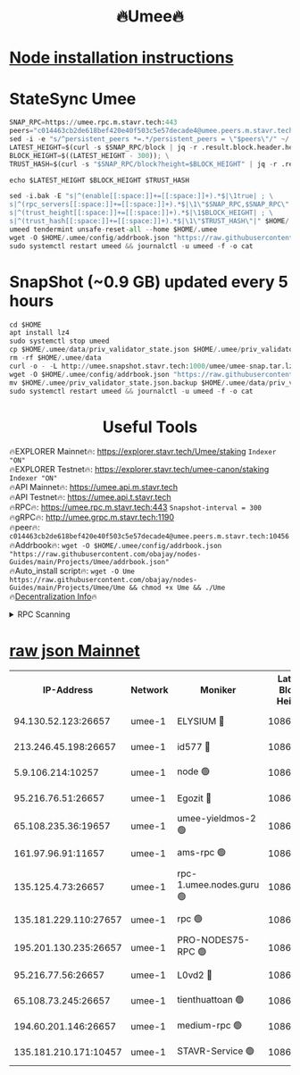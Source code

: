 <h1 align="center"> 🔥Umee🔥</h1>


[Node installation instructions](https://github.com/obajay/nodes-Guides/tree/main/Projects/Umee)
=
# StateSync Umee
```python
SNAP_RPC=https://umee.rpc.m.stavr.tech:443
peers="c014463cb2de618bef420e40f503c5e57decade4@umee.peers.m.stavr.tech:10456"
sed -i -e "s/^persistent_peers *=.*/persistent_peers = \"$peers\"/" ~/.umee/config/config.toml
LATEST_HEIGHT=$(curl -s $SNAP_RPC/block | jq -r .result.block.header.height); \
BLOCK_HEIGHT=$((LATEST_HEIGHT - 300)); \
TRUST_HASH=$(curl -s "$SNAP_RPC/block?height=$BLOCK_HEIGHT" | jq -r .result.block_id.hash)

echo $LATEST_HEIGHT $BLOCK_HEIGHT $TRUST_HASH

sed -i.bak -E "s|^(enable[[:space:]]+=[[:space:]]+).*$|\1true| ; \
s|^(rpc_servers[[:space:]]+=[[:space:]]+).*$|\1\"$SNAP_RPC,$SNAP_RPC\"| ; \
s|^(trust_height[[:space:]]+=[[:space:]]+).*$|\1$BLOCK_HEIGHT| ; \
s|^(trust_hash[[:space:]]+=[[:space:]]+).*$|\1\"$TRUST_HASH\"|" $HOME/.umee/config/config.toml
umeed tendermint unsafe-reset-all --home $HOME/.umee
wget -O $HOME/.umee/config/addrbook.json "https://raw.githubusercontent.com/obajay/nodes-Guides/main/Projects/Umee/addrbook.json"
sudo systemctl restart umeed && journalctl -u umeed -f -o cat
```
# SnapShot (~0.9 GB) updated every 5 hours
```python
cd $HOME
apt install lz4
sudo systemctl stop umeed
cp $HOME/.umee/data/priv_validator_state.json $HOME/.umee/priv_validator_state.json.backup
rm -rf $HOME/.umee/data
curl -o - -L http://umee.snapshot.stavr.tech:1000/umee/umee-snap.tar.lz4 | lz4 -c -d - | tar -x -C $HOME/.umee --strip-components 2
wget -O $HOME/.umee/config/addrbook.json "https://raw.githubusercontent.com/obajay/nodes-Guides/main/Projects/Umee/addrbook.json"
mv $HOME/.umee/priv_validator_state.json.backup $HOME/.umee/data/priv_validator_state.json
sudo systemctl restart umeed && journalctl -u umeed -f -o cat
```
 <h1 align="center"> Useful Tools</h1>

🔥EXPLORER Mainnet🔥:      https://explorer.stavr.tech/Umee/staking             `Indexer "ON"` \
🔥EXPLORER Testnet🔥:        https://explorer.stavr.tech/umee-canon/staking      `Indexer "ON"` \
🔥API Mainnet🔥:                   https://umee.api.m.stavr.tech \
🔥API Testnet🔥:                     https://umee.api.t.stavr.tech \
🔥RPC🔥:                           https://umee.rpc.m.stavr.tech:443                     `Snapshot-interval = 300` \
🔥gRPC🔥:                              http://umee.grpc.m.stavr.tech:1190 \
🔥peer🔥:                     `c014463cb2de618bef420e40f503c5e57decade4@umee.peers.m.stavr.tech:10456` \
🔥Addrbook🔥:    ```wget -O $HOME/.umee/config/addrbook.json "https://raw.githubusercontent.com/obajay/nodes-Guides/main/Projects/Umee/addrbook.json"``` \
🔥Auto_install script🔥: ```wget -O Ume https://raw.githubusercontent.com/obajay/nodes-Guides/main/Projects/Umee/Ume && chmod +x Ume && ./Ume``` \
🔥[Decentralization Info](https://github.com/obajay/StateSync-snapshots/tree/main/Projects/Umee/Decentralization)🔥

<details>
<summary>RPC Scanning</summary>

<h2 align="center"> We scan nodes in real time every 4 hours. And we provide the final result of RPC endpoints.
We cannot influence the operation of these nodes in any way. </h2>


```python
If Voting Power is higher than 0 --> then the Node is a validator of the network and may be subject to attack and be a potential threat to the chain.
```
```python
We marked such validators with a red symbol
```

</details>

[raw json Mainnet](https://rpc-check.umeem.stavr.tech/umeem/rpc-umeem-result.json)
=



<table><tr><th>IP-Address</th><th>Network</th><th>Moniker</th><th>Latest Block Height</th><th>Earliest Block Height</th><th>Catching Up</th><th>Tx Index</th><th>Voting Power</th><th>Scan Time</th></tr><tr><td>94.130.52.123:26657</td><td>umee-1</td><td>ELYSIUM 🔴</td><td>10868992</td><td>3216011</td><td>False</td><td>on</td><td>23171290</td><td>2024-03-04T13:08:59.153686756UTC</td></tr><tr><td>213.246.45.198:26657</td><td>umee-1</td><td>id577 🔴</td><td>10868980</td><td>7100001</td><td>False</td><td>on</td><td>35124310</td><td>2024-03-04T13:07:50.255033444UTC</td></tr><tr><td>5.9.106.214:10257</td><td>umee-1</td><td>node 🟢</td><td>10868988</td><td>7942001</td><td>False</td><td>on</td><td>0</td><td>2024-03-04T13:08:38.242664301UTC</td></tr><tr><td>95.216.76.51:26657</td><td>umee-1</td><td>Egozit 🔴</td><td>10868992</td><td>8262001</td><td>False</td><td>off</td><td>38498173</td><td>2024-03-04T13:08:58.874746928UTC</td></tr><tr><td>65.108.235.36:19657</td><td>umee-1</td><td>umee-yieldmos-2 🟢</td><td>10868973</td><td>9575548</td><td>False</td><td>on</td><td>0</td><td>2024-03-04T13:07:08.932836087UTC</td></tr><tr><td>161.97.96.91:11657</td><td>umee-1</td><td>ams-rpc 🟢</td><td>10868995</td><td>10352001</td><td>False</td><td>on</td><td>0</td><td>2024-03-04T13:09:18.723471065UTC</td></tr><tr><td>135.125.4.73:26657</td><td>umee-1</td><td>rpc-1.umee.nodes.guru 🟢</td><td>10868992</td><td>10691018</td><td>False</td><td>on</td><td>0</td><td>2024-03-04T13:09:01.445425068UTC</td></tr><tr><td>135.181.229.110:27657</td><td>umee-1</td><td>rpc 🟢</td><td>10868977</td><td>10754071</td><td>False</td><td>on</td><td>0</td><td>2024-03-04T13:07:31.672089085UTC</td></tr><tr><td>195.201.130.235:26657</td><td>umee-1</td><td>PRO-NODES75-RPC 🟢</td><td>10868988</td><td>10768988</td><td>False</td><td>on</td><td>0</td><td>2024-03-04T13:08:35.962775103UTC</td></tr><tr><td>95.216.77.56:26657</td><td>umee-1</td><td>L0vd2 🔴</td><td>10868995</td><td>10768995</td><td>False</td><td>off</td><td>38454804</td><td>2024-03-04T13:09:18.456240345UTC</td></tr><tr><td>65.108.73.245:26657</td><td>umee-1</td><td>tienthuattoan 🟢</td><td>10868984</td><td>10787155</td><td>False</td><td>on</td><td>0</td><td>2024-03-04T13:08:15.338173970UTC</td></tr><tr><td>194.60.201.146:26657</td><td>umee-1</td><td>medium-rpc 🟢</td><td>10868981</td><td>10823243</td><td>False</td><td>on</td><td>0</td><td>2024-03-04T13:07:56.662254349UTC</td></tr><tr><td>135.181.210.171:10457</td><td>umee-1</td><td>STAVR-Service 🟢</td><td>10868993</td><td>10866701</td><td>False</td><td>on</td><td>0</td><td>2024-03-04T13:09:07.914990225UTC</td></tr></table>
